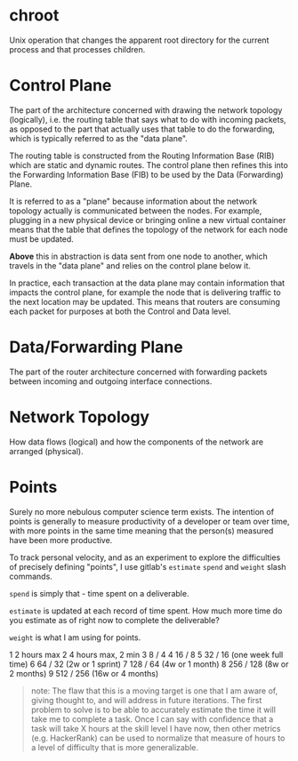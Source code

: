 # chroot

Unix operation that changes the apparent root directory for the current process and that processes children.

# Control Plane

The part of the architecture concerned with drawing the network topology (logically), i.e. the routing table that says what to do with incoming packets, as opposed to the part that actually uses that table to do the forwarding, which is typically referred to as the "data plane".

The routing table is constructed from the Routing Information Base (RIB) which are static and dynamic routes. The control plane then refines this into the Forwarding Information Base (FIB) to be used by the Data (Forwarding) Plane.

It is referred to as a "plane" because information about the network topology actually is communicated between the nodes. For example, plugging in a new physical device or bringing online a new virtual container means that the table that defines the topology of the network for each node must be updated.

**Above** this in abstraction is data sent from one node to another, which travels in the "data plane" and relies on the control plane below it.

In practice, each transaction at the data plane may contain information that impacts the control plane, for example the node that is delivering traffic to the next location may be updated. This means that routers are consuming each packet for purposes at both the Control and Data level.

# Data/Forwarding Plane

The part of the router architecture concerned with forwarding packets between incoming and outgoing interface connections.  

# Network Topology

How data flows (logical) and how the components of the network are arranged (physical).

# Points

Surely no more nebulous computer science term exists. The intention of points is generally to measure productivity of a developer or team over time, with more points in the same time meaning that the person(s) measured have been more productive.

To track personal velocity, and as an experiment to explore the difficulties of precisely defining "points", I use gitlab's `estimate` `spend` and `weight` slash commands.

`spend` is simply that - time spent on a deliverable.

`estimate` is updated at each record of time spent. How much more time do you estimate as of right now to complete the deliverable?

`weight` is what I am using for points.

1    2 hours max
2    4 hours max, 2 min
3    8 / 4
4    16 / 8
5    32 / 16 (one week full time)
6    64 / 32 (2w or 1 sprint)
7    128 / 64 (4w or 1 month)
8    256 / 128 (8w or 2 months)
9    512 / 256 (16w or 4 months)

> note: The flaw that this is a moving target is one that I am aware of, giving thought to, and will address in future iterations. The first problem to solve is to be able to accurately estimate the time it will take me to complete a task. Once I can say with confidence that a task will take X hours at the skill level I have now, then other metrics (e.g. HackerRank) can be used to normalize that measure of hours to a level of difficulty that is more generalizable. 
